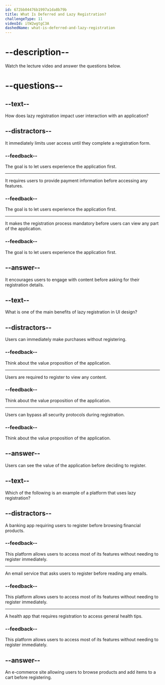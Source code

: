 ```yaml
---
id: 672bb04476b1997a1da8b79b
title: What Is Deferred and Lazy Registration?
challengeType: 11
videoId: itW2wgtgC3A
dashedName: what-is-deferred-and-lazy-registration
---
```


# --description--

Watch the lecture video and answer the questions below.

# --questions--

## --text--

How does lazy registration impact user interaction with an application?

## --distractors--

It immediately limits user access until they complete a registration form.

### --feedback--

The goal is to let users experience the application first.

---

It requires users to provide payment information before accessing any features.

### --feedback--

The goal is to let users experience the application first.

---

It makes the registration process mandatory before users can view any part of the application.

### --feedback--

The goal is to let users experience the application first.

## --answer--

It encourages users to engage with content before asking for their registration details.

## --text--

What is one of the main benefits of lazy registration in UI design?

## --distractors--

Users can immediately make purchases without registering.

### --feedback--

Think about the value proposition of the application.

---

Users are required to register to view any content.

### --feedback--

Think about the value proposition of the application.

---

Users can bypass all security protocols during registration.

### --feedback--

Think about the value proposition of the application.

## --answer--

Users can see the value of the application before deciding to register.

## --text--

Which of the following is an example of a platform that uses lazy registration?

## --distractors--

A banking app requiring users to register before browsing financial products.

### --feedback--

This platform allows users to access most of its features without needing to register immediately.

---

An email service that asks users to register before reading any emails.

### --feedback--

This platform allows users to access most of its features without needing to register immediately.

---

A health app that requires registration to access general health tips.

### --feedback--

This platform allows users to access most of its features without needing to register immediately.

## --answer--

An e-commerce site allowing users to browse products and add items to a cart before registering.

